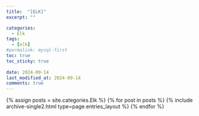 ```yaml
---
title:  "[ELK]"
excerpt: ""

categories:
  - Elk
tags:
  - [elk]
#permalink: mysql-first
toc: true
toc_sticky: true
 
date: 2024-09-14
last_modified_at: 2024-09-14
comments: true
---
```




{% assign posts = site.categories.Elk %}
{% for post in posts %} {% include archive-single2.html type=page.entries_layout %} {% endfor %}